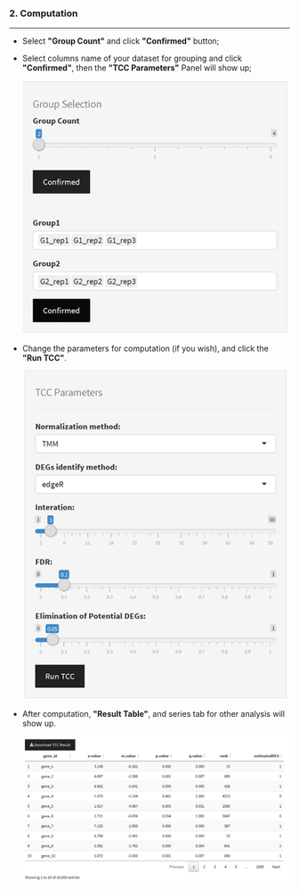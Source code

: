###  2. Computation

---
- Select **"Group Count"** and click **"Confirmed"** button;

- Select columns name of your dataset for grouping and click **"Confirmed"**, then the **"TCC Parameters"** Panel will show up;

  ![Group Selection](../www/GroupSelection.png)

- Change the parameters for computation (if you wish), and click the **"Run TCC"**.

  ![TCC Parameters](../www/TCC.png)

- After computation, **"Result Table"**, and series tab for other analysis will show up.

  ![Result Table](../www/ResultTable.png)